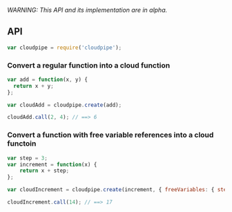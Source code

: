 *WARNING: This API and its implementation are in alpha.*

## API

```javascript
var cloudpipe = require('cloudpipe');
```

### Convert a regular function into a cloud function

```javascript
var add = function(x, y) {
  return x + y;
};

var cloudAdd = cloudpipe.create(add);

cloudAdd.call(2, 4); // ==> 6
```

### Convert a function with free variable references into a cloud functoin

```javascript
var step = 3;
var increment = function(x) {
    return x + step;
};

var cloudIncrement = cloudpipe.create(increment, { freeVariables: { step: step } });

cloudIncrement.call(14); // ==> 17
```
